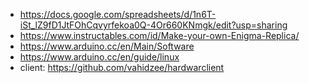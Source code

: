 - https://docs.google.com/spreadsheets/d/1n6T-iSt_lZ9fD1JtFOhCqvyrfekoa0Q-4Or660KNmgk/edit?usp=sharing
- https://www.instructables.com/id/Make-your-own-Enigma-Replica/
- https://www.arduino.cc/en/Main/Software
- https://www.arduino.cc/en/guide/linux
- client: https://github.com/vahidzee/hardwarclient
